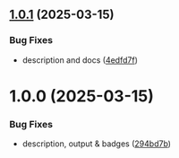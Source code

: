 ## [1.0.1](https://github.com/jamieweavis/gitsu/compare/v1.0.0...v1.0.1) (2025-03-15)


### Bug Fixes

* description and docs ([4edfd7f](https://github.com/jamieweavis/gitsu/commit/4edfd7fc3b81dc6965a996226171224849efc4a8))

# 1.0.0 (2025-03-15)


### Bug Fixes

* description, output & badges ([294bd7b](https://github.com/jamieweavis/gitsu/commit/294bd7bcd2fb7355539d76aae09f546ae63927ef))
